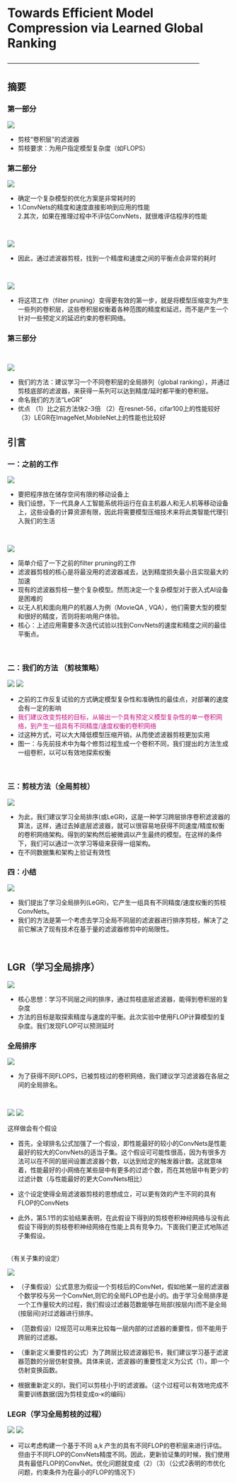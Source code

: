 #  Towards Efficient Model Compression via Learned Global Ranking  #
———————————————————————————————
##  摘要 ##
### 第一部分 ###

![](https://github.com/1294231106/Paper-notes/blob/master/pictures/1.png)

- 剪枝“卷积层”的滤波器
- 剪枝要求：为用户指定模型复杂度（如FLOPS）

### 第二部分 ###
![](2.png)
- 确定一个复杂模型的优化方案是非常耗时的
- 1.ConvNets的精度和速度直接影响到应用的性能 
  <br />2.其次，如果在推理过程中不评估ConvNets，就很难评估程序的性能

<br    />


![](3.png)
- 因此，通过滤波器剪枝，找到一个精度和速度之间的平衡点会非常的耗时

<br    />

![](4.png)
- 将这项工作（filter pruning）变得更有效的第一步，就是将模型压缩变为产生一些列的卷积层，这些卷积层权衡着各种范围的精度和延迟，而不是产生一个针对一些预定义的延迟约束的卷积网络。

### 第三部分 ###
<br    />

![](5.png)

- 我们的方法：建议学习一个不同卷积层的全局排列（global ranking），并通过剪枝底部的滤波器，来获得一系列可以达到精度/延时都平衡的卷积层。
- 命名我们的方法“LeGR”
- 优点
（1）比之前方法快2-3倍
（2）在resnet-56，cifar100上的性能较好
（3）LEGR在ImageNet,MobileNet上的性能也比较好


##  引言 ##
### 一：之前的工作 ###
![](6.png)

- 要把程序放在储存空间有限的移动设备上
- 我们设想，下一代具身人工智能系统将运行在自主机器人和无人机等移动设备上，这些设备的计算资源有限，因此将需要模型压缩技术来将此类智能代理引入我们的生活

<br    />

![](7.png)
- 简单介绍了一下之前的filter pruning的工作
- 滤波器剪枝的核心是将最没用的滤波器减去，达到精度损失最小且实现最大的加速
-  现有的滤波器剪枝一整个复杂模型。然而决定一个复杂模型对于嵌入式AI设备是困难的
-  以无人机和面向用户的机器人为例（MovieQA , VQA），他们需要大型的模型和很好的精度，否则将影响用户体验。
-  核心：上述应用需要多次迭代试验以找到ConvNets的速度和精度之间的最佳平衡点。

<br    />

### 二：我们的方法 （剪枝策略） ###
![](8.png)
![](9.png)
- 之前的工作反复试验的方式确定模型复杂性和准确性的最佳点，对部署的速度会有一定的影响
- <font color=#C71585>我们建议改变剪枝的目标，从输出一个具有预定义模型复杂性的单一卷积网络，到产生一组具有不同精度/速度权衡的卷积网络</font>
- 过这种方式，可以大大降低模型压缩开销，从而使滤波器剪枝更加实用
- 图一：与先前技术中为每个修剪过程生成一个卷积不同，我们提出的方法生成一组卷积，以可以有效地探索权衡


<br    />

###   三：剪枝方法（全局剪枝） ###
![](10.png)
- 为此，我们建议学习全局排序(或LeGR)，这是一种学习跨层排序卷积滤波器的算法，这样，通过去掉底层滤波器，就可以很容易地获得不同速度/精度权衡的卷积网络架构。得到的架构然后被微调以产生最终的模型。在这样的条件下，我们可以通过一次学习等级来获得一组架构。
- 在不同数据集和架构上验证有效性
### 四：小结 ###
![](11.png)
- 我们提出了学习全局排列(LeGR)，它产生一组具有不同精度/速度权衡的剪枝ConvNets。
- 我们的方法是第一个考虑去学习全局不同层的滤波器进行排序剪枝，解决了之前它解决了现有技术在基于量的滤波器修剪中的局限性。

<br    />

##  LGR（学习全局排序） ##

![](12.png)
- 核心思想：学习不同层之间的排序，通过剪枝底层滤波器，能得到卷积层的复杂度
- 方法的目标是取探索精度与速度的平衡。此次实验中使用FLOP计算模型的复杂度。我们发现FLOP可以预测延时


###  全局排序  ###
![](13.png)
- 为了获得不同FLOPS，已被剪枝过的卷积网络，我们建议学习滤波器在各层之间的全局排名。
 
<br    />

![](14.png)
![](15.png)

这样做会有个假设
- 首先，全球排名公式加强了一个假设，即性能最好的较小的ConvNets是性能最好的较大的ConvNets的适当子集。这个假设可可能性很高，因为有很多方法可以在不同的层间设置滤波器个数，以达到给定的触发器计数。这就意味着，性能最好的小网络在某些层中有更多的过滤个数，而在其他层中有更少的过滤计数（与性能最好的更大ConvNets相比）

- 这个设定使得全局滤波器剪枝的思想成立，可以更有效的产生不同的具有FLOP的ConvNets
- 此外，第5.1节的实验结果表明，在此假设下得到的剪枝卷积神经网络与没有此假设下得到的剪枝卷积神经网络在性能上具有竞争力。下面我们更正式地陈述子集假设。

<br    />
（有关子集的设定）
<br    />

![](16.png)
- （子集假设）公式意思为假设一个剪枝后的ConvNet，假如他某一层的滤波器个数学校与另一个ConvNet,则它的全局FLOP也是小的。由于学习全局排序是一个工作量较大的过程，我们假设过滤器范数能够在局部(按层内)而不是全局(按层间)对过滤器进行排序。
- （范数假设）l2规范可以用来比较每一层内部的过滤器的重要性，但不能用于跨层的过滤器。

- （重新定义重要性的公式）为了跨层比较滤波器犯书，我们建议学习基于滤波器范数的分层仿射变换。具体来说，滤波器i的重要性定义为公式（1）。即一个仿射变换函数。
- 根据重新定义的I，我们可以剪枝小于I的滤波器。（这个过程可以有效地完成不需要训练数据(因为剪枝变成α-κ的编码）


###  LEGR（学习全局剪枝的过程）  ###
![](17.png)
![](18.png)

- 可以考虑构建一个基于不同 a,k 产生的具有不同FLOP的卷积层来进行评估。但由于不同FLOP的ConvNets精度不同。因此，更新验证集的时候，我们使用具有最低FLOP的ConvNet。优化问题就变成（2）（3）（公式2表明的市优化问题，约束条件为在最小的FLOP的情况下）
